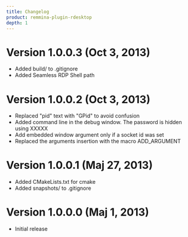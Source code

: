 ```yaml
---
title: Changelog
product: remmina-plugin-rdesktop
depth: 1
---
```


# Version 1.0.0.3 (Oct 3, 2013)
* Added build/ to .gitignore
* Added Seamless RDP Shell path

# Version 1.0.0.2 (Oct 3, 2013)
* Replaced "pid" text with "GPid" to avoid confusion
* Added command line in the debug window. The password is hidden using XXXXX
* Add embedded window argument only if a socket id was set
* Replaced the arguments insertion with the macro ADD_ARGUMENT

# Version 1.0.0.1 (Maj 27, 2013)
* Added CMakeLists.txt for cmake
* Added snapshots/ to .gitignore

# Version 1.0.0.0 (Maj 1, 2013)
* Initial release